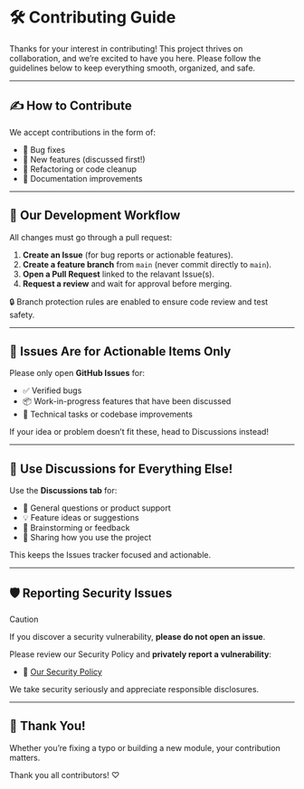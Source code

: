# 🛠️ Contributing Guide

Thanks for your interest in contributing! This project thrives on collaboration, and we’re excited to have you here. Please follow the guidelines below to keep everything smooth, organized, and safe.

---

## ✍️ How to Contribute

We accept contributions in the form of:

- 🔧 Bug fixes
- 🚀 New features (discussed first!)
- 🧹 Refactoring or code cleanup
- 📝 Documentation improvements

---

## 🧱 Our Development Workflow

All changes must go through a pull request:

1. **Create an Issue** (for bug reports or actionable features).
2. **Create a feature branch** from `main` (never commit directly to `main`).
3. **Open a Pull Request** linked to the relavant Issue(s).
4. **Request a review** and wait for approval before merging.

🔒 Branch protection rules are enabled to ensure code review and test safety.

---

## 🚨 Issues Are for Actionable Items Only

Please only open **GitHub Issues** for:

- ✅ Verified bugs
- 📦 Work-in-progress features that have been discussed
- 🔨 Technical tasks or codebase improvements

If your idea or problem doesn’t fit these, head to Discussions instead!

---

## 💬 Use Discussions for Everything Else!

Use the **Discussions tab** for:

- 🤔 General questions or product support
- 💡 Feature ideas or suggestions
- 🧠 Brainstorming or feedback
- 📢 Sharing how you use the project

This keeps the Issues tracker focused and actionable.

---

## 🛡️ Reporting Security Issues

> [!CAUTION]
> If you discover a security vulnerability, **please do not open an issue**.


Please review our Security Policy and **privately report a vulnerability**:
- 📃 [Our Security Policy](./SECURITY.md)

We take security seriously and appreciate responsible disclosures.

---

## 🤝 Thank You!

Whether you’re fixing a typo or building a new module, your contribution matters.

Thank you all contributors! ♡
